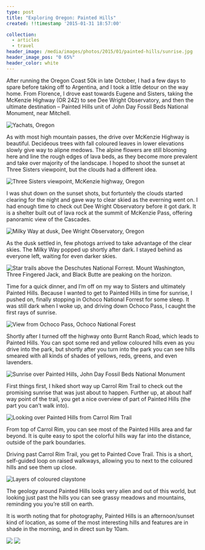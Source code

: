 ```yaml
---
type: post
title: "Exploring Oregon: Painted Hills"
created: !!timestamp '2015-01-31 18:57:00'

collection:
  - articles
  - travel
header_image: /media/images/photos/2015/01/painted-hills/sunrise.jpg
header_image_pos: "0 65%"
header_color: white
---
```

After running the Oregon Coast 50k in late October, I had a few days to spare before taking off to Argentina, and I took a little detour on the way home. From Florence, I drove east towards Eugene and Sisters, taking the McKenzie Highway (OR 242) to see Dee Wright Observatory, and then the ultimate destination – Painted Hills unit of John Day Fossil Beds National Monument, near Mitchell.

![Yachats, Oregon](/media/images/photos/2015/01/painted-hills/yachats.jpg)

As with most high mountain passes, the drive over McKenzie Highway is beautiful. Decideous trees with fall coloured leaves in lower elevations slowly give way to alipne medows. The alpine flowers are still blooming here and line the rough edges of lava beds, as they become more prevalent and take over majority of the landscape. I hoped to shoot the sunset at Three Sisters viewpoint, but the clouds had a different idea.

![Three Sisters viewpoint, McKenzie highway, Oregon](/media/images/photos/2015/01/painted-hills/three-sisters.jpg)

I was shut down on the sunset shots, but fortuntely the clouds started clearing for the night and gave way to clear skied as the everning went on. I had enough time to check out Dee Wright Observatory before it got dark. It is a shelter built out of lava rock at the summit of McKenzie Pass, offering panoramic view of the Cascades.

![Milky Way at dusk, Dee Wright Observatory, Oregon](/media/images/photos/2015/01/painted-hills/milky-way-dusk.jpg)

As the dusk settled in, few photogs arrived to take advantage of the clear skies. The Milky Way popped up shortly after dark. I stayed behind as everyone left, waiting for even darker skies.

![Star trails above the Deschutes National Forrest. Mount Washington, Three Fingered Jack, and Black Butte are peaking on the horizon.](/media/images/photos/2015/01/painted-hills/startrails.jpg)

Time for a quick dinner, and I’m off on my way to Sisters and ultimately Painted Hills. Because I wanted to get to Painted Hills in time for sunrise, I pushed on, finally stopping in Ochoco National Forrest for some sleep. It was still dark when I woke up, and driving down Ochoco Pass, I caught the first rays of sunrise.

![View from Ochoco Pass, Ochoco National Forest](/media/images/photos/2015/01/painted-hills/ochoco.jpg)

Shortly after I turned off the highway onto Burnt Ranch Road, which leads to Painted Hills. You can spot some red and yellow coloured hills even as you drive into the park, but shortly after you turn into the park you can see hills smeared with all kinds of shades of yellows, reds, greens, and even lavenders.

![Sunrise over Painted Hills, John Day Fossil Beds National Monument](/media/images/photos/2015/01/painted-hills/sunrise.jpg)

First things first, I hiked short way up Carrol Rim Trail to check out the promising sunrise that was just about to happen.
Further up, at about half way point of the trail, you get a nice overview of part of Painted Hills (the part you can’t walk into).

![Looking over Painted Hills from Carrol Rim Trail](/media/images/photos/2015/01/painted-hills/overlook.jpg)

From top of Carrol Rim, you can see most of the Painted Hills area and far beyond. It is quite easy to spot the colorful hills way far into the distance, outside of the park boundaries.

Driving past Carrol Rim Trail, you get to Painted Cove Trail. This is a short, self-guided loop on raised walkways, allowing you to next to the coloured hills and see them up close. 

![Layers of coloured claystone](/media/images/photos/2015/01/painted-hills/layers.jpg)

The geology around Painted Hills looks very alien and out of this world, but looking just past the hills you can see grassy meadows and mountains, reminding you you’re still on earth.

It is worth noting that for photography, Painted Hills is an afternoon/sunset kind of location, as some of the most interesting hills and features are in shade in the morning, and in direct sun by 10am.

![](/media/images/photos/2015/01/painted-hills/alien-land.jpg)
![](/media/images/photos/2015/01/painted-hills/hills.jpg)
